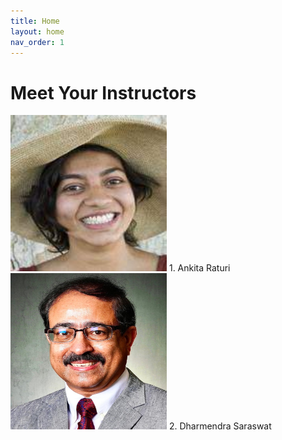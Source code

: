 ```yaml
---
title: Home
layout: home
nav_order: 1
---
```


# Meet Your Instructors

<!-- ![Ankita](/assets/images/ankita.jpeg) -->
<img src="/assets/images/ankita.jpeg" width="250" height="250">
1. Ankita Raturi
<!-- ![Saraswat](/assets/images/saraswat.jpg) -->
<img src="/assets/images/saraswat.jpg" width="250" height="250">
2. Dharmendra Saraswat
